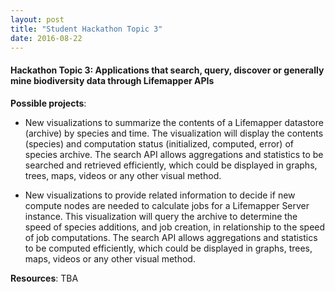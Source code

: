 ```yaml
---
layout: post
title: "Student Hackathon Topic 3"
date: 2016-08-22
---
```


<div class="border">
  <h4>Hackathon Topic 3: Applications that search, query, discover or
  generally mine biodiversity data through Lifemapper APIs 
  </h4>
</div>

**Possible projects**: 

* New visualizations to summarize the contents of a Lifemapper datastore
  (archive) by species and time. The visualization will display the contents
  (species) and computation status (initialized, computed, error) of species
  archive. The search API allows aggregations and statistics to be searched
  and retrieved efficiently, which could be displayed in graphs, trees, maps,
  videos or any other visual method.
  
* New visualizations to provide related information to decide if new compute
  nodes are needed to calculate jobs for a Lifemapper Server instance. This
  visualization will query the archive to determine the speed of species
  additions, and job creation, in relationship to the speed of job
  computations. The search API allows aggregations and statistics to be
  computed efficiently, which could be displayed in graphs, trees, maps,
  videos or any other visual method.

**Resources**: TBA

